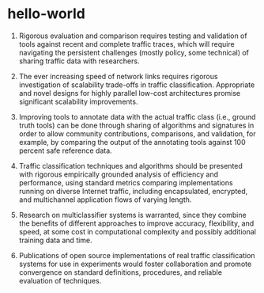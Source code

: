 # hello-world

1. Rigorous evaluation and comparison requires testing and validation of tools against recent and complete traffic traces, which will require navigating the persistent challenges (mostly policy, some technical) of sharing traffic data with researchers.

2. The ever increasing speed of network links requires rigorous investigation of scalability trade-offs in traffic classification. Appropriate and novel designs for highly parallel low-cost architectures promise significant scalability improvements.

3. Improving tools to annotate data with the actual traffic class (i.e., ground truth tools) can be done through sharing of algorithms and signatures in order to allow community contributions, comparisons, and validation, for example, by comparing the output of the annotating tools against 100 percent safe reference data.

4. Traffic classification techniques and algorithms should be presented with rigorous empirically grounded analysis of efficiency and performance, using standard metrics comparing implementations running on diverse Internet traffic, including encapsulated, encrypted, and multichannel application flows of varying length.

5. Research on multiclassifier systems is warranted, since they combine the benefits of different approaches to improve accuracy, flexibility, and speed, at some cost in computational complexity and possibly additional training data and time.

6. Publications of open source implementations of real traffic classification systems for use in experiments would foster collaboration and promote convergence on standard definitions, procedures, and reliable evaluation of techniques.
